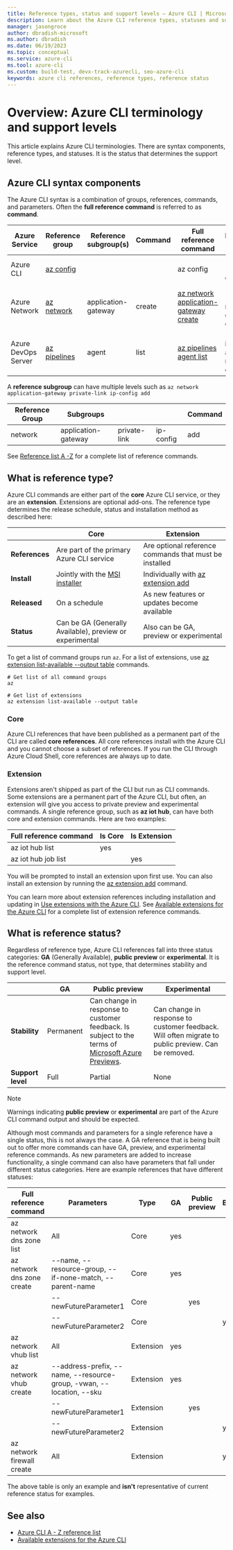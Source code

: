```yaml
---
title: Reference types, status and support levels – Azure CLI | Microsoft Docs
description: Learn about the Azure CLI reference types, statuses and support levels
manager: jasongroce
author: dbradish-microsoft
ms.author: dbradish
ms.date: 06/19/2023
ms.topic: conceptual
ms.service: azure-cli
ms.tool: azure-cli
ms.custom: build-test, devx-track-azurecli, seo-azure-cli
keywords: azure cli references, reference types, reference status
---
```


# Overview: Azure CLI terminology and support levels

This article explains Azure CLI terminologies.  There are syntax components, reference types, and statuses.  It is the status that determines the support level.

## Azure CLI syntax components

The Azure CLI syntax is a combination of groups, references, commands, and parameters. Often the **full reference command** is referred to as **command**.

| Azure Service | Reference group | Reference subgroup(s) | Command | Full reference command | Parameter Examples
|-|-|-|-|-|-|
| Azure CLI | [az config](../latest/docs-ref-autogen/config.yml) | | | az config | --local, --output -o
| Azure Network | [az network](../latest/docs-ref-autogen/network.yml) | application-gateway | create | [az network application-gateway create](/cli/azure/network/application-gateway#az-network-application-gateway-create) | --name, --resource-group, --capacity
| Azure DevOps Server | [az pipelines](../latest/docs-ref-autogen/pipelines.yml) | agent | list | [az pipelines agent list](../latest/docs-ref-autogen/pipelines/agent.yml) | --pool-id, --agent-name, --demands

A **reference subgroup** can have multiple levels such as `az network application-gateway private-link ip-config add`

| Reference Group | Subgroups | || Command|
|-|-|-|-|-|
|network|application-gateway|private-link|ip-config|add

See [Reference list A -Z](../latest/docs-ref-autogen/reference-index.yml) for a complete list of reference commands.

## What is reference type?

Azure CLI commands are either part of the **core** Azure CLI service, or they are an **extension**.  Extensions are optional add-ons.  The reference type determines the release schedule, status and installation method as described here:

|                |                           Core                           |                       Extension                        |
| -------------- | -------------------------------------------------------- | ------------------------------------------------------ |
| **References** | Are part of the primary Azure CLI service                | Are optional reference commands that must be installed |
| **Install**    | Jointly with the [MSI installer]()                       | Individually with [az extension add]()                 |
| **Released**   | On a schedule                                            | As new features or updates become available            |
| **Status**     | Can be GA (Generally Available), preview or experimental | Also can be GA, preview or experimental                |

To get a list of command groups run `az`.  For a list of extensions, use [az extension list-available --output table](/cli/azure/extension#az-extension-list-available) commands.

```azurecli-interactive
# Get list of all command groups
az

# Get list of extensions
az extension list-available --output table
```

### Core

Azure CLI references that have been published as a permanent part of the CLI are called **core references**. All core references install with the Azure CLI and you cannot choose a subset of references. If you run the CLI through Azure Cloud Shell, core references are always up to date. 

### Extension

Extensions aren't shipped as part of the CLI but run as CLI commands. Some extensions are a permanent part of the Azure CLI, but often, an extension will give you access to private preview and experimental commands. A single reference group, such as **az iot hub**, can have both core and extension commands.  Here are two examples:

|      Full reference command       | Is Core | Is Extension |
| --------------------------------- | ------- | ------------ |
| az iot hub list                   | yes     |              |
| az iot hub job list               |         | yes          |

You will be prompted to install an extension upon first use.  You can also install an extension by running the [az extension add](/cli/azure/extension#az-extension-add) command.

You can learn more about extension references including installation and updating in [Use extensions with the Azure CLI](azure-cli-extensions-overview.md).  See [Available extensions for the Azure CLI](azure-cli-extensions-list.md) for a complete list of extension reference commands.

## What is reference status?

Regardless of reference type, Azure CLI references fall into three status categories: **GA** (Generally Available), **public preview** or **experimental**. It is the reference command status, not type, that determines stability and support level.

| | GA  | Public preview | Experimental
|-|-|-|-|
| **Stability** | Permanent | Can change in response to customer feedback. Is subject to the terms of [Microsoft Azure Previews](https://azure.microsoft.com/support/legal/preview-supplemental-terms/). | Can change in response to customer feedback. Will often migrate to public preview.  Can be removed.
| **Support level** | Full | Partial | None

> [!NOTE]
> Warnings indicating **public preview** or **experimental** are part of the Azure CLI command output and should be expected.

Although most commands and parameters for a single reference have a single status, this is not always the case. A GA reference that is being built out to offer more commands can have GA, preview, and experimental reference commands. As new parameters are added to increase functionality, a single command can also have parameters that fall under different status categories. Here are example references that have different statuses:

|   Full reference command   |                              Parameters                              |   Type    | GA  | Public preview | Experimental |
| -------------------------- | -------------------------------------------------------------------- | --------- | --- | -------------- | ------------ |
| az network dns zone list   | All                                                                  | Core      | yes |                |              |
| az network dns zone create | --name, --resource-group, --if-none-match, --parent-name             | Core      | yes |                |              |
|                            | --newFutureParameter1                                                | Core      |     | yes            |              |
|                            | --newFutureParameter2                                                | Core      |     |                | yes          |
| az network vhub list       | All                                                                  | Extension | yes |                |              |
| az network vhub create     | --address-prefix, --name, --resource-group, -vwan, --location, --sku | Extension | yes |                |              |
|                            | --newFutureParameter1                                                | Extension |     | yes            |              |
|                            | --newFutureParameter2                                                | Extension |     |                | yes          |
| az network firewall create | All                                                                  | Extension |     |                | yes          |

The above table is only an example and **isn't** representative of current reference status for examples.

## See also

- [Azure CLI A - Z reference list](../latest/docs-ref-autogen/reference-index.yml)
- [Available extensions for the Azure CLI](azure-cli-extensions-list.md)